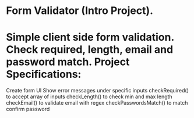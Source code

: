 # Form Validator (Intro Project).

Simple client side form validation. Check required, length, email and password match.
Project Specifications:
==============
Create form UI
Show error messages under specific inputs
checkRequired() to accept array of inputs
checkLength() to check min and max length
checkEmail() to validate email with regex
checkPasswordsMatch() to match confirm password
